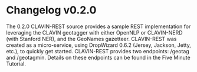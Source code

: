 # Changelog v0.2.0

The 0.2.0 CLAVIN-REST source provides a sample REST implementation for leveraging the CLAVIN geotagger with either OpenNLP or CLAVIN-NERD (with Stanford NER), and the GeoNames gazetteer. CLAVIN-REST was created as a micro-service, using DropWizard 0.6.2 (Jersey, Jackson, Jetty, etc.), to quickly get started. CLAVIN-REST provides two endpoints: /geotag and /geotagmin. Details on these endpoints can be found in the Five Minute Tutorial.  



